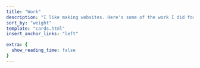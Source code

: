 ```yaml
---
title: "Work"
description: "I like making websites. Here's some of the work I did for others."
sort_by: "weight"
template: "cards.html"
insert_anchor_links: "left"

extra: {
  show_reading_time: false
}
---
```

